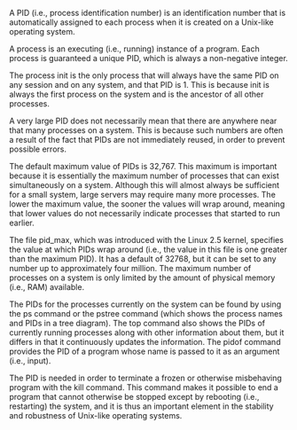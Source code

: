 A PID (i.e., process identification number) is an identification number that is automatically assigned to each process when it is created on a Unix-like operating system.

A process is an executing (i.e., running) instance of a program. Each process is guaranteed a unique PID, which is always a non-negative integer.

The process init is the only process that will always have the same PID on any session and on any system, and that PID is 1. This is because init is always the first process on the system and is the ancestor of all other processes.

A very large PID does not necessarily mean that there are anywhere near that many processes on a system. This is because such numbers are often a result of the fact that PIDs are not immediately reused, in order to prevent possible errors.

The default maximum value of PIDs is 32,767. This maximum is important because it is essentially the maximum number of processes that can exist simultaneously on a system. Although this will almost always be sufficient for a small system, large servers may require many more processes. The lower the maximum value, the sooner the values will wrap around, meaning that lower values do not necessarily indicate processes that started to run earlier.

The file pid_max, which was introduced with the Linux 2.5 kernel, specifies the value at which PIDs wrap around (i.e., the value in this file is one greater than the maximum PID). It has a default of 32768, but it can be set to any number up to approximately four million. The maximum number of processes on a system is only limited by the amount of physical memory (i.e., RAM) available.

The PIDs for the processes currently on the system can be found by using the ps command or the pstree command (which shows the process names and PIDs in a tree diagram). The top command also shows the PIDs of currently running processes along with other information about them, but it differs in that it continuously updates the information. The pidof command provides the PID of a program whose name is passed to it as an argument (i.e., input).

The PID is needed in order to terminate a frozen or otherwise misbehaving program with the kill command. This command makes it possible to end a program that cannot otherwise be stopped except by rebooting (i.e., restarting) the system, and it is thus an important element in the stability and robustness of Unix-like operating systems.


